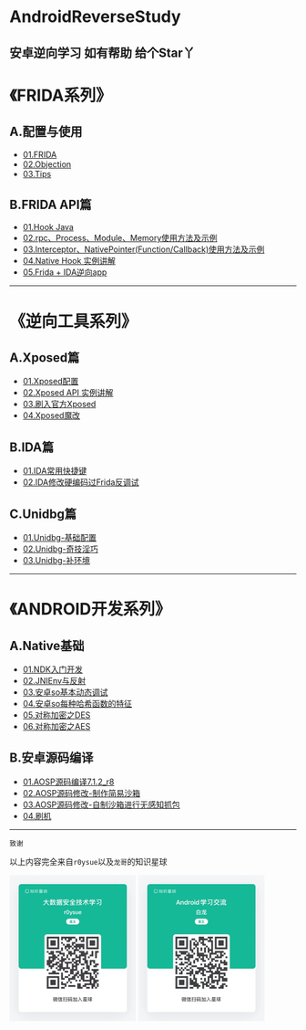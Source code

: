 # AndroidReverseStudy
安卓逆向学习
如有帮助 给个Star丫
---

# 《FRIDA系列》
## A.配置与使用  
- [01.FRIDA](FRIDA/A01/README.md)
- [02.Objection](FRIDA/A02/README.md)
- [03.Tips](FRIDA/A03/README.md)

## B.FRIDA API篇
- [01.Hook Java](FRIDA/B01/README.md)
- [02.rpc、Process、Module、Memory使用方法及示例](FRIDA/B02/README.md)
- [03.Interceptor、NativePointer(Function/Callback)使用方法及示例](FRIDA/B03/README.md)
- [04.Native Hook 实例讲解](FRIDA/B04/README.md)
- [05.Frida + IDA逆向app](FRIDA/B05/README.md)

---

# 《逆向工具系列》
## A.Xposed篇
- [01.Xposed配置](https://www.freebuf.com/articles/terminal/189021.html)
- [02.Xposed API 实例讲解](Tool/XPOSED/A01/README.md)
- [03.刷入官方Xposed](https://mp.weixin.qq.com/s/c97zoTxRrEeYLvD8YwIUVQ)
- [04.Xposed魔改](https://mp.weixin.qq.com/s/YAMCrQSi0LFJGNIwB9qHDA)

## B.IDA篇

- [01.IDA常用快捷键](Tool/IDA/A01/README.md)
- [02.IDA修改硬编码过Frida反调试](Tool/IDA/A02/README.md)

## C.Unidbg篇

- [01.Unidbg-基础配置](Tool/Unidbg/A01/README.md)
- [02.Unidbg-奇技淫巧](Tool/Unidbg/A02/README.md)
- [03.Unidbg-补环境](Tool/Unidbg/A03/README.md)

---

# 《ANDROID开发系列》
## A.Native基础
- [01.NDK入门开发](Android/A01/README.md)
- [02.JNIEnv与反射](Android/A02/README.md)
- [03.安卓so基本动态调试](Android/A03/README.md)
- [04.安卓so每种哈希函数的特征](Android/A04/README.md)
- [05.对称加密之DES](Android/A05/README.md)
- [06.对称加密之AES]((Android/A06/README.md))

## B.安卓源码编译
- [01.AOSP源码编译7.1.2_r8](Android/B01/README.md)
- [02.AOSP源码修改-制作简易沙箱](Android/B02/README.md)
- [03.AOSP源码修改-自制沙箱进行无感知抓包](Android/B03/README.md)
- [04.刷机](Android/B04/README.md)

----

`致谢`

 以上内容完全来自`r0ysue`以及`龙哥`的知识星球

<img src="FRIDA/A01/pic/planet.jpeg" alt="planet" style="zoom:25%;" />

<img src="Tool/Unidbg/A02/pic/planet.jpeg" alt="planet" style="zoom:25%;" />
